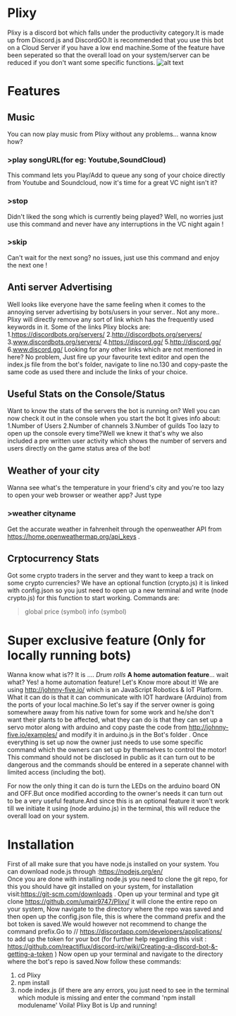# Plixy
Plixy is a discord bot which falls under the productivity category.It is made up from Discord.js and DiscordGO.It is recommended that you use this bot on a Cloud Server if you have a low end machine.Some of the feature have been seperated so that the overall load on your system/server can be reduced if you don't want some specific functions.
![alt text](https://simg.nicepng.com/png/small/645-6452762_discord-icon-for-free-download-on-ya-webdesign.png)
# Features

## Music
You can now play music from Plixy without any problems... wanna know how?
### >play songURL(for eg: Youtube,SoundCloud)
This command lets you Play/Add to queue any song of your choice directly from Youtube and Soundcloud, now it's time for a great VC night isn't it?
### >stop 
Didn't liked the song which is currently being played? Well, no worries just use this command and never have any interruptions in the VC night again !
### >skip
Can't wait for the next song?  no issues, just use this command and enjoy the next one !

## Anti server Advertising
Well looks like everyone have the same feeling when it comes to the annoying server advertising by bots/users in your server.. Not any more.. Plixy will directly remove any sort of link which has the frequently used keywords in it.
Some of the links Plixy blocks are: 
1.https://discordbots.org/servers/
2.http://discordbots.org/servers/
3.www.discordbots.org/servers/
4.https://discord.gg/
5.http://discord.gg/
6.www.discord.gg/
Looking for any other links which are not mentioned in here? No problem, Just fire up your favourite text editor and open the index.js file from the bot's folder, navigate to line no.130 and copy-paste the same code as used there and include the links of your choice.

## Useful Stats on the Console/Status
Want to know the stats of the servers the bot is running on? Well you can now check it out in the console when you start the bot
It gives info about: 
1.Number of Users
2.Number of channels
3.Number of guilds
Too lazy to open up the console every time?Well we knew it that's why we also included a pre written user activity which shows the number of servers and users directly on the game status area of the bot!

## Weather of your city
Wanna see what's the temperature in your friend's city and you're too lazy to open your web browser or weather app?
Just type 
### >weather cityname
Get the accurate weather in fahrenheit through the openweather API from https://home.openweathermap.org/api_keys .

## Crptocurrency Stats
Got some crypto traders in the server and they want to keep a track on some crypto currencies? We have an optional function (crypto.js) 
it is linked with config.json so you just need to open up a new terminal and write (node crypto.js) for this function to start working.
Commands are:
>global 
>price (symbol)
>info (symbol)

# Super exclusive feature (Only for locally running bots)
Wanna know what is?? 
It is .... *Drum rolls* **A home automation feature**... wait what? Yes! a home automation feature!
Let's Know more about it!
We are using http://johnny-five.io/ which is an  JavaScript Robotics & IoT Platform. What it can do is that it can communicate with IOT hardware (Arduino) from the ports of your local machine.So let's say if the server owner is going somewhere away from his native town for some work and he/she don't want their plants to be affected, what they can do is that they can set up a servo motor along with arduino and copy paste the code from http://johnny-five.io/examples/ and modify it in arduino.js in the Bot's folder . Once everything is set up now the owner just needs to use some specific command which the owners can set up by themselves to control the motor! This command should not be disclosed in public as it can turn out to be dangerous and the commands should be entered in a seperate channel with limited access (including the bot).

For now the only thing it can do is turn the LEDs on the arduino board ON and OFF.But once modified according to the owner's needs it can turn out to be a very useful feature.And since this is an optional feature it won't work till we initiate it using (node arduino.js) in the terminal, this will reduce the overall load on your system.

# Installation
First of all make sure that you have node.js  installed on your system.
You can download node.js through :https://nodejs.org/en/		
Once you are done with installing node.js you need to clone the git repo,
for this you should have git installed on your system, for installation visit:https://git-scm.com/downloads . 
Open up  your terminal and type git clone https://github.com/umair9747/Plixy/
it will clone the entire repo on your system, 
Now navigate to the directory where the repo was saved and then open up the config.json file, this is where the command prefix and the bot token is saved.We would however not recommend to change the command prefix.Go to // https://discordapp.com/developers/applications/ to add up the token for your bot (for further help regarding this visit : https://github.com/reactiflux/discord-irc/wiki/Creating-a-discord-bot-&-getting-a-token )
Now open up your terminal and navigate to the directory where the bot's repo is saved.Now follow these commands: 
1. cd Plixy
2. npm install
3. node index.js (if there are any errors, you just need to see in the terminal which module is missing and enter the command 'npm install modulename' 
Voila! Plixy Bot is Up and running!
